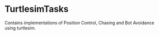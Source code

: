 # TurtlesimTasks
Contains implementations of Position Control, Chasing and Bot Avoidance using turtlesim.
